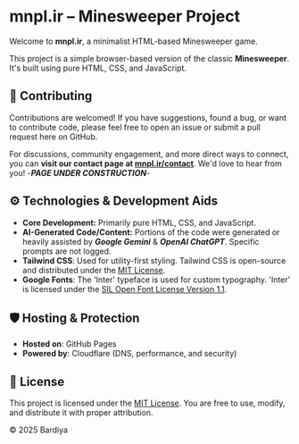 # mnpl.ir – Minesweeper Project
Welcome to **mnpl.ir**, a minimalist HTML-based Minesweeper game.

This project is a simple browser-based version of the classic **Minesweeper**. It's built using pure HTML, CSS, and JavaScript.

## 🤝 Contributing
Contributions are welcomed! If you have suggestions, found a bug, or want to contribute code, please feel free to open an issue or submit a pull request here on GitHub.

For discussions, community engagement, and more direct ways to connect, you can **visit our contact page at [mnpl.ir/contact](https://mnpl.ir/contact)**. We'd love to hear from you! -***PAGE UNDER CONSTRUCTION***-

## ⚙️ Technologies & Development Aids
* **Core Development:** Primarily pure HTML, CSS, and JavaScript.
* **AI-Generated Code/Content:** Portions of the code were generated or heavily assisted by ***Google Gemini*** & ***OpenAI ChatGPT***. Specific prompts are not logged.
* **Tailwind CSS**: Used for utility-first styling. Tailwind CSS is open-source and distributed under the [MIT License](https://github.com/tailwindlabs/tailwindcss/blob/main/LICENSE).
* **Google Fonts**: The 'Inter' typeface is used for custom typography. 'Inter' is licensed under the [SIL Open Font License Version 1.1](https://openfontlicense.org/open-font-license-official-text/).

## 🛡 Hosting & Protection
- **Hosted on**: GitHub Pages
- **Powered by**: Cloudflare (DNS, performance, and security)

## 📜 License
This project is licensed under the [MIT License](LICENSE).
You are free to use, modify, and distribute it with proper attribution.

© 2025 Bardiya
